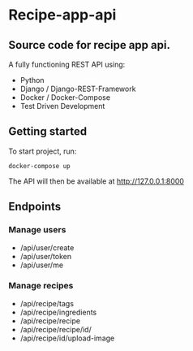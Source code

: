 # Recipe-app-api
## Source code for recipe app api.

A fully functioning REST API using:

 - Python
 - Django / Django-REST-Framework
 - Docker / Docker-Compose
 - Test Driven Development

## Getting started

To start project, run:

```
docker-compose up
```
The API will then be available at http://127.0.0.1:8000

## Endpoints

### Manage users
 - /api/user/create
 - /api/user/token
 - /api/user/me  
 
### Manage recipes
- /api/recipe/tags
- /api/recipe/ingredients
- /api/recipe/recipe
- /api/recipe/recipe/id/
- /api/recipe/id/upload-image


